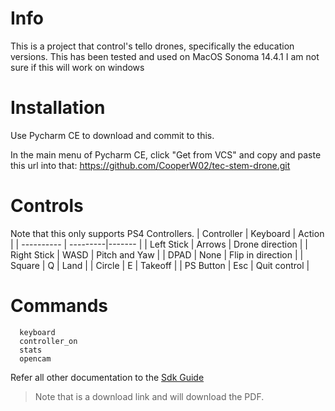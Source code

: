 # Info

This is a project that control's tello drones, specifically the education versions.
This has been tested and used on MacOS Sonoma 14.4.1
I am not sure if this will work on windows

# Installation
Use Pycharm CE to download and commit to this.

In the main menu of Pycharm CE, click "Get from VCS" and copy and paste this url into that: https://github.com/CooperW02/tec-stem-drone.git

# Controls
Note that this only supports PS4 Controllers.
| Controller | Keyboard | Action |
| ---------- | ---------|------- |
| Left Stick | Arrows | Drone direction |
| Right Stick | WASD | Pitch and Yaw |
| DPAD | None | Flip in direction |
| Square | Q | Land |
| Circle | E | Takeoff |
| PS Button | Esc | Quit control |


# Commands
```
  keyboard
  controller_on
  stats
  opencam
```
Refer all other documentation to the [Sdk Guide](https://dl-cdn.ryzerobotics.com/downloads/Tello/Tello%20SDK%202.0%20User%20Guide.pdf)
> Note that is a download link and will download the PDF.
